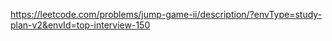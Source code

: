 https://leetcode.com/problems/jump-game-ii/description/?envType=study-plan-v2&envId=top-interview-150